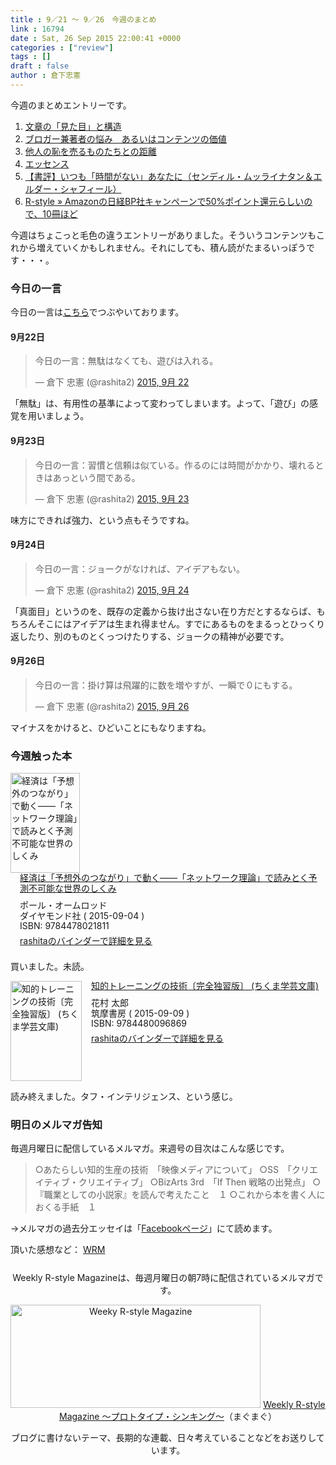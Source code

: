 ```yaml
---
title : 9／21 〜 9／26　今週のまとめ
link : 16794
date : Sat, 26 Sep 2015 22:00:41 +0000
categories : ["review"]
tags : []
draft : false
author : 倉下忠憲
---
```


今週のまとめエントリーです。

<ol>
<li><a href="https://rashita.net/blog/?p=16761">文章の「見た目」と構造</a></li>
<li><a href="https://rashita.net/blog/?p=16771">ブロガー兼著者の悩み　あるいはコンテンツの価値</a></li>
<li><a href="https://rashita.net/blog/?p=16775">他人の恥を売るものたちとの距離</a></li>
<li><a href="https://rashita.net/blog/?p=16780">エッセンス</a></li>
<li><a href="https://rashita.net/blog/?p=16784">【書評】いつも「時間がない」あなたに（センディル・ムッライナタン＆エルダー・シャフィール）</a></li>
<li><a href="https://rashita.net/blog/?p=16790">R-style » Amazonの日経BP社キャンペーンで50%ポイント還元らしいので、10冊ほど</a></li>
</ol>

今週はちょこっと毛色の違うエントリーがありました。そういうコンテンツもこれから増えていくかもしれません。それにしても、積ん読がたまるいっぽうです・・・。

<h3>今日の一言</h3>

今日の一言は<a href="http://twitter.com/rashita2 ">こちら</a>でつぶやいております。

<h4>9月22日</h4>

<blockquote class="twitter-tweet" lang="ja"><p lang="ja" dir="ltr">今日の一言：無駄はなくても、遊びは入れる。</p>&mdash; 倉下 忠憲 (@rashita2) <a href="https://twitter.com/rashita2/status/646272567976726528">2015, 9月 22</a></blockquote>
<script async src="//platform.twitter.com/widgets.js" charset="utf-8"></script>

「無駄」は、有用性の基準によって変わってしまいます。よって、「遊び」の感覚を用いましょう。

<h4>9月23日</h4>

<blockquote class="twitter-tweet" lang="ja"><p lang="ja" dir="ltr">今日の一言：習慣と信頼は似ている。作るのには時間がかかり、壊れるときはあっという間である。</p>&mdash; 倉下 忠憲 (@rashita2) <a href="https://twitter.com/rashita2/status/646530298755223553">2015, 9月 23</a></blockquote>
<script async src="//platform.twitter.com/widgets.js" charset="utf-8"></script>

味方にできれば強力、という点もそうですね。

<h4>9月24日</h4>

<blockquote class="twitter-tweet" lang="ja"><p lang="ja" dir="ltr">今日の一言：ジョークがなければ、アイデアもない。</p>&mdash; 倉下 忠憲 (@rashita2) <a href="https://twitter.com/rashita2/status/646973007072641024">2015, 9月 24</a></blockquote>
<script async src="//platform.twitter.com/widgets.js" charset="utf-8"></script>

「真面目」というのを、既存の定義から抜け出さない在り方だとするならば、もちろんそこにはアイデアは生まれ得ません。すでにあるものをまるっとひっくり返したり、別のものとくっつけたりする、ジョークの精神が必要です。

<h4>9月26日</h4>

<blockquote class="twitter-tweet" lang="ja"><p lang="ja" dir="ltr">今日の一言：掛け算は飛躍的に数を増やすが、一瞬で０にもする。</p>&mdash; 倉下 忠憲 (@rashita2) <a href="https://twitter.com/rashita2/status/647702219970646016">2015, 9月 26</a></blockquote>
<script async src="//platform.twitter.com/widgets.js" charset="utf-8"></script>

マイナスをかけると、ひどいことにもなりますね。

<H3>今週触った本</H3>

<div class="mm-middle" style="margin-bottom:0px;"><div class="mm-image" style="float:left;"><a href="http://www.amazon.co.jp/exec/obidos/ASIN/4478021813/rashita1000-22 /ref=nosim" target="_blank"><img src="http://ecx.images-amazon.com/images/I/51O2t7UZaLL._SL160_.jpg" alt="経済は「予想外のつながり」で動く――「ネットワーク理論」で読みとく予測不可能な世界のしくみ" title="経済は「予想外のつながり」で動く――「ネットワーク理論」で読みとく予測不可能な世界のしくみ" width="111" height="160" border="0" /></a></div><div class="mm-content" style="float:left;margin-left:15px;line-height:120%"><div class="mm-title" style="line-height:120%"><a href="http://www.amazon.co.jp/exec/obidos/ASIN/4478021813/rashita1000-22 /ref=nosim" target="_blank">経済は「予想外のつながり」で動く――「ネットワーク理論」で読みとく予測不可能な世界のしくみ</a></div><div class="mm-detail" style="margin-top:10px;">ポール・オームロッド<br />ダイヤモンド社 ( 2015-09-04 )<br />ISBN: 9784478021811<br /><div style="margin:7px 0px"><a href="http://mediamarker.net/u/rashita/?asin=4478021813" target="_blank">rashitaのバインダーで詳細を見る</a></div></div></div><div style="clear:left"></div></div>

買いました。未読。

<div class="mm-middle" style="margin-bottom:0px;"><div class="mm-image" style="float:left;"><a href="http://www.amazon.co.jp/exec/obidos/ASIN/4480096868/rashita1000-22 /ref=nosim" target="_blank"><img src="http://ecx.images-amazon.com/images/I/41defYVlyTL._SL160_.jpg" alt="知的トレーニングの技術〔完全独習版〕 (ちくま学芸文庫)" title="知的トレーニングの技術〔完全独習版〕 (ちくま学芸文庫)" width="114" height="160" border="0" /></a></div><div class="mm-content" style="float:left;margin-left:15px;line-height:120%"><div class="mm-title" style="line-height:120%"><a href="http://www.amazon.co.jp/exec/obidos/ASIN/4480096868/rashita1000-22 /ref=nosim" target="_blank">知的トレーニングの技術〔完全独習版〕 (ちくま学芸文庫)</a></div><div class="mm-detail" style="margin-top:10px;">花村 太郎<br />筑摩書房 ( 2015-09-09 )<br />ISBN: 9784480096869<br /><div style="margin:7px 0px"><a href="http://mediamarker.net/u/rashita/?asin=4480096868" target="_blank">rashitaのバインダーで詳細を見る</a></div></div></div><div style="clear:left"></div></div>

読み終えました。タフ・インテリジェンス、という感じ。

<h3>明日のメルマガ告知</h3>
毎週月曜日に配信しているメルマガ。来週号の目次はこんな感じです。
<blockquote>
○あたらしい知的生産の技術　「映像メディアについて」
○SS　「クリエイティブ・クリエイティブ」
○BizArts 3rd　「If Then 戦略の出発点」
○『職業としての小説家』を読んで考えたこと　１
○これから本を書く人におくる手紙　１
</blockquote>
→メルマガの過去分エッセイは「<a href="http://www.facebook.com/home.php#!/rashitaportal">Facebookページ</a>」にて読めます。

頂いた感想など：
<a class="twitter-timeline"  href="https://twitter.com/rashita2/timelines/427262290753097729"  data-widget-id="427265271171010561">WRM</a>
    <script>!function(d,s,id){var js,fjs=d.getElementsByTagName(s)[0],p=/^http:/.test(d.location)?'http':'https';if(!d.getElementById(id)){js=d.createElement(s);js.id=id;js.src=p+"://platform.twitter.com/widgets.js";fjs.parentNode.insertBefore(js,fjs);}}(document,"script","twitter-wjs");</script>

<div style="text-align:center;margin-top:25px;">
Weekly R-style Magazineは、毎週月曜日の朝7時に配信されているメルマガです。

<a href="http://www.mag2.com/m/0001185133.html" target="_blank"><img src="https://rashita.net/blog/wp-content/uploads/2010/09/mmbanner.jpg" alt="Weeky R-style Magazine" width="400" height="165" class="alignnone size-full wp-image-12201" /></a>
<a href="http://www.mag2.com/m/0001185133.html" target="_blank">Weekly R-style Magazine ～プロトタイプ・シンキング～</a>（まぐまぐ）

ブログに書けないテーマ、長期的な連載、日々考えていることなどをお送りしています。
</div>